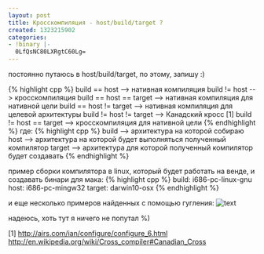 ```yaml
---
layout: post
title: Кросскомпиляция - host/build/target ?
created: 1323215902
categories:
- !binary |-
  0LfQsNC80LXRgtC60Lg=
---
```

постоянно путаюсь в host/build/target, по этому, запишу :)

{% highlight cpp %}
build == host           --> нативная компиляция
build != host           --> кросскомпиляция
build == host == target --> нативная компиляция для нативной цели
build == host != target --> нативная компиляция для целевой архитектуры
build != host != target --> Канадский кросс [1]
build != host == target --> кросскомпиляция для нативной цели
{% endhighlight %}
где:
{% highlight cpp %}
build  --> архитектура на которой собираю
host   --> архитектура на которой будет выполняться полученный компилятор
target --> архитектура для которой полученный компилятор будет создавать
{% endhighlight %}

пример сборки компилятора в linux, который будет работать на венде, и создавать бинари для мака:
{% highlight cpp %}
build: i686-pc-linux-gnu
host: i686-pc-mingw32
target: darwin10-osx
{% endhighlight %}

и еще несколько примеров найденных с помощью гугления:
<img src="http://clip2net.com/clip/m47996/1330323361-clip-18kb.png" alt="text" />

надеюсь, хоть тут я ничего не попутал %)

[1]
http://airs.com/ian/configure/configure_6.html
http://en.wikipedia.org/wiki/Cross_compiler#Canadian_Cross
